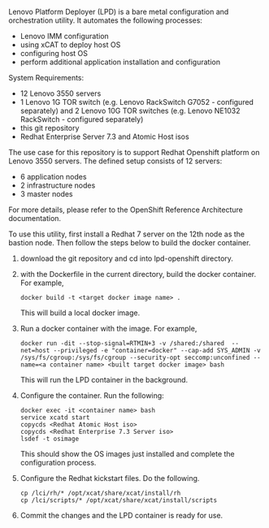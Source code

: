 Lenovo Platform Deployer (LPD) is a bare metal configuration and orchestration utility. It automates the following processes:

- Lenovo IMM configuration
- using xCAT to deploy host OS
- configuring host OS
- perform additional application installation and configuration

System Requirements:
- 12 Lenovo 3550 servers
- 1 Lenovo 1G TOR switch (e.g. Lenovo RackSwitch G7052 - configured separately) and 2 Lenovo 10G TOR switches (e.g. Lenovo NE1032 RackSwitch - configured separately)
- this git repository
- Redhat Enterprise Server 7.3 and Atomic Host isos

The use case for this repository is to support Redhat Openshift platform on Lenovo 3550 servers. The defined setup consists
of 12 servers:

- 6 application nodes
- 2 infrastructure nodes
- 3 master nodes

For more details, please refer to the OpenShift Reference Architecture documentation.

To use this utility, first install a Redhat 7 server on the 12th node as the bastion node. Then follow the steps below to build
the docker container.

1. download the git repository and cd into lpd-openshift directory.

2. with the Dockerfile in the current directory, build the docker container. For example,

	```
	docker build -t <target docker image name> .
	```

	This will build a local docker image.

3. Run a docker container with the image. For example,

	```
	docker run -dit --stop-signal=RTMIN+3 -v /shared:/shared  --net=host --privileged -e "container=docker" --cap-add SYS_ADMIN -v /sys/fs/cgroup:/sys/fs/cgroup --security-opt seccomp:unconfined --name=<a container name> <built target docker image> bash
	```

	This will run the LPD container in the background.

4. Configure the container. Run the following:

	```
	docker exec -it <container name> bash
	service xcatd start
	copycds <Redhat Atomic Host iso>
	copycds <Redhat Enterprise 7.3 Server iso>
	lsdef -t osimage
	```

	This should show the OS images just installed and complete the configuration process.

5. Configure the Redhat kickstart files. Do the following.

	```
	cp /lci/rh/* /opt/xcat/share/xcat/install/rh
	cp /lci/scripts/* /opt/xcat/share/xcat/install/scripts
	```

6. Commit the changes and the LPD container is ready for use.

